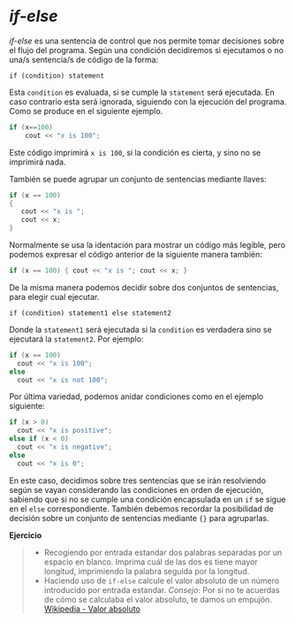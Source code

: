 _if-else_
====

_if-else_ es una sentencia de control que nos permite tomar decisiones sobre el flujo del programa. Según una condición decidiremos si ejecutamos o no una/s sentencia/s de código de la forma:

`if (condition) statement`

Esta `condition` es evaluada, si se cumple la `statement` será ejecutada. En caso contrario esta será ignorada, siguiendo con la ejecución del programa. Como se produce en el siguiente ejemplo.

```cpp
if (x==100)
    cout << "x is 100";
```

Este código imprimirá `x is 100`, si la condición es cierta, y sino no se imprimirá nada.

También se puede agrupar un conjunto de sentencias mediante llaves:

```cpp
if (x == 100)
{
   cout << "x is ";
   cout << x;
}
```

Normalmente se usa la identación para mostrar un código más legible, pero podemos expresar el código anterior de la siguiente manera también:

```cpp
if (x == 100) { cout << "x is "; cout << x; }
```

De la misma manera podemos decidir sobre dos conjuntos de sentencias, para elegir cual ejecutar.

`if (condition) statement1 else statement2`

Donde la `statement1` será ejecutada si la `condition` es verdadera sino se ejecutará la `statement2`. Por ejemplo:

```cpp
if (x == 100)
  cout << "x is 100";
else
  cout << "x is not 100";
```

Por última variedad, podemos anidar condiciones como en el ejemplo siguiente:

```cpp
if (x > 0)
  cout << "x is positive";
else if (x < 0)
  cout << "x is negative";
else
  cout << "x is 0";
```

En este caso, decidimos sobre tres sentencias que se irán resolviendo según se vayan considerando las condiciones en orden de ejecución, sabiendo que si no se cumple una condición encapsulada en un `if` se sigue en el `else` correspondiente. También debemos recordar la posibilidad de decisión sobre un conjunto de sentencias mediante `{}` para agruparlas.

**Ejercicio**
> - Recogiendo por entrada estandar dos palabras separadas por un espacio en blanco. Imprima cuál de las dos es tiene mayor longitud, imprimiendo la palabra seguida por la longitud.
> - Haciendo uso de `if-else` calcule el valor absoluto de un número introducido por entrada estandar. _Consejo_: Por si no te acuerdas de cómo se calculaba el valor absoluto, te damos un empujón. [Wikipedia - Valor absoluto](https://es.wikipedia.org/wiki/Valor_absoluto)
